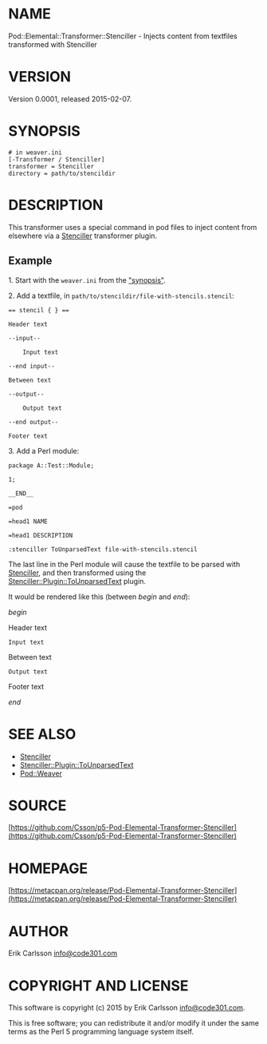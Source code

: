 # NAME

Pod::Elemental::Transformer::Stenciller - Injects content from textfiles transformed with Stenciller

# VERSION

Version 0.0001, released 2015-02-07.

# SYNOPSIS

    # in weaver.ini
    [-Transformer / Stenciller]
    transformer = Stenciller
    directory = path/to/stencildir

# DESCRIPTION

This transformer uses a special command in pod files to inject content from elsewhere via a [Stenciller](https://metacpan.org/pod/Stenciller) transformer plugin.

## Example

1\. Start with the `weaver.ini` from the ["synopsis"](#synopsis).

2\. Add a textfile, in `path/to/stencildir/file-with-stencils.stencil`:

    == stencil { } ==

    Header text

    --input--

        Input text

    --end input--

    Between text

    --output--

        Output text

    --end output--

    Footer text

3\. Add a Perl module:

    package A::Test::Module;

    1;

    __END__

    =pod

    =head1 NAME

    =head1 DESCRIPTION

    :stenciller ToUnparsedText file-with-stencils.stencil

The last line in the Perl module will cause the textfile to be parsed with [Stenciller](https://metacpan.org/pod/Stenciller), and then transformed using the [Stenciller::Plugin::ToUnparsedText](https://metacpan.org/pod/Stenciller::Plugin::ToUnparsedText) plugin.

It would be rendered like this (between _begin_ and _end_):

_begin_

Header text

    Input text

Between text

    Output text

Footer text

_end_

# SEE ALSO

- [Stenciller](https://metacpan.org/pod/Stenciller)
- [Stenciller::Plugin::ToUnparsedText](https://metacpan.org/pod/Stenciller::Plugin::ToUnparsedText)
- [Pod::Weaver](https://metacpan.org/pod/Pod::Weaver)

# SOURCE

[https://github.com/Csson/p5-Pod-Elemental-Transformer-Stenciller](https://github.com/Csson/p5-Pod-Elemental-Transformer-Stenciller)

# HOMEPAGE

[https://metacpan.org/release/Pod-Elemental-Transformer-Stenciller](https://metacpan.org/release/Pod-Elemental-Transformer-Stenciller)

# AUTHOR

Erik Carlsson <info@code301.com>

# COPYRIGHT AND LICENSE

This software is copyright (c) 2015 by Erik Carlsson <info@code301.com>.

This is free software; you can redistribute it and/or modify it under
the same terms as the Perl 5 programming language system itself.
